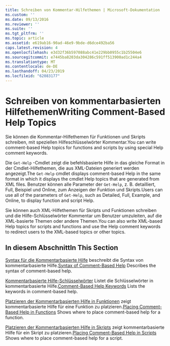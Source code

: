 ```yaml
---
title: Schreiben von Kommentar-Hilfethemen | Microsoft-Dokumentation
ms.custom: ''
ms.date: 09/13/2016
ms.reviewer: ''
ms.suite: ''
ms.tgt_pltfrm: ''
ms.topic: article
ms.assetid: e619ab16-90ad-46e9-9bde-d6dce492ba56
caps.latest.revision: 4
ms.openlocfilehash: e3d32f36b597088abc41e229bb0955c1b25504e6
ms.sourcegitcommit: e7445ba8203da304286c591ff513900ad1c244a4
ms.translationtype: MT
ms.contentlocale: de-DE
ms.lasthandoff: 04/23/2019
ms.locfileid: "62083177"
---
```

# <a name="writing-comment-based-help-topics"></a><span data-ttu-id="25aaf-102">Schreiben von kommentarbasierten Hilfethemen</span><span class="sxs-lookup"><span data-stu-id="25aaf-102">Writing Comment-Based Help Topics</span></span>

<span data-ttu-id="25aaf-103">Sie können die Kommentar-Hilfethemen für Funktionen und Skripts schreiben, mit speziellen Hilfeschlüsselwörter Kommentar.</span><span class="sxs-lookup"><span data-stu-id="25aaf-103">You can write comment-based Help topics for functions and scripts by using special Help comment keywords.</span></span>

 <span data-ttu-id="25aaf-104">Die `Get-Help` -Cmdlet zeigt die befehlsbasierte Hilfe in das gleiche Format in der Cmdlet-Hilfethemen, die aus XML-Dateien generiert werden angezeigt.</span><span class="sxs-lookup"><span data-stu-id="25aaf-104">The `Get-Help` cmdlet displays comment-based Help in the same format in which it displays the cmdlet Help topics that are generated from XML files.</span></span> <span data-ttu-id="25aaf-105">Benutzer können alle Parameter der `Get-Help`, z. B. detailliert, Full, Beispiel und Online, zum Anzeigen der Funktion und Skripts.</span><span class="sxs-lookup"><span data-stu-id="25aaf-105">Users can use all of the parameters of `Get-Help`, such as Detailed, Full, Example, and Online, to display function and script Help.</span></span>

 <span data-ttu-id="25aaf-106">Sie können auch XML-Hilfethemen für Skripts und Funktionen schreiben und die Hilfe-Schlüsselwörter Kommentar um Benutzer umzuleiten, auf die XML-basierte Themen oder andere Themen.</span><span class="sxs-lookup"><span data-stu-id="25aaf-106">You can also write XML-based Help topics for scripts and functions and use the Help comment keywords to redirect users to the XML-based topics or other topics.</span></span>

## <a name="in-this-section"></a><span data-ttu-id="25aaf-107">In diesem Abschnitt</span><span class="sxs-lookup"><span data-stu-id="25aaf-107">In This Section</span></span>

 <span data-ttu-id="25aaf-108">[Syntax für die Kommentarbasierte Hilfe](./syntax-of-comment-based-help.md) beschreibt die Syntax von kommentarbasierte Hilfe.</span><span class="sxs-lookup"><span data-stu-id="25aaf-108">[Syntax of Comment-Based Help](./syntax-of-comment-based-help.md) Describes the syntax of comment-based help.</span></span>

 <span data-ttu-id="25aaf-109">[Kommentarbasierte Hilfe-Schlüsselwörter](./comment-based-help-keywords.md) Listet die Schlüsselwörter in kommentarbasierte Hilfe.</span><span class="sxs-lookup"><span data-stu-id="25aaf-109">[Comment-Based Help Keywords](./comment-based-help-keywords.md) Lists the keywords in comment-based help.</span></span>

 <span data-ttu-id="25aaf-110">[Platzieren der Kommentarbasierten Hilfe in Funktionen](./placing-comment-based-help-in-functions.md) zeigt kommentarbasierte Hilfe für eine Funktion zu platzieren.</span><span class="sxs-lookup"><span data-stu-id="25aaf-110">[Placing Comment-Based Help in Functions](./placing-comment-based-help-in-functions.md) Shows where to place comment-based help for a function.</span></span>

 <span data-ttu-id="25aaf-111">[Platzieren der Kommentarbasierten Hilfe in Skripts](./placing-comment-based-help-in-scripts.md) zeigt kommentarbasierte Hilfe für ein Skript zu platzieren.</span><span class="sxs-lookup"><span data-stu-id="25aaf-111">[Placing Comment-Based Help in Scripts](./placing-comment-based-help-in-scripts.md) Shows where to place comment-based help for a script.</span></span>